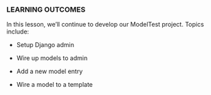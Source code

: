 ### LEARNING OUTCOMES

In this lesson, we’ll continue to develop our ModelTest project. Topics include:

-   Setup Django admin

-   Wire up models to admin

-   Add a new model entry

-   Wire a model to a template
